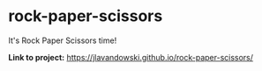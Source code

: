 # rock-paper-scissors
It's Rock Paper Scissors time!

**Link to project:** 
https://jlavandowski.github.io/rock-paper-scissors/